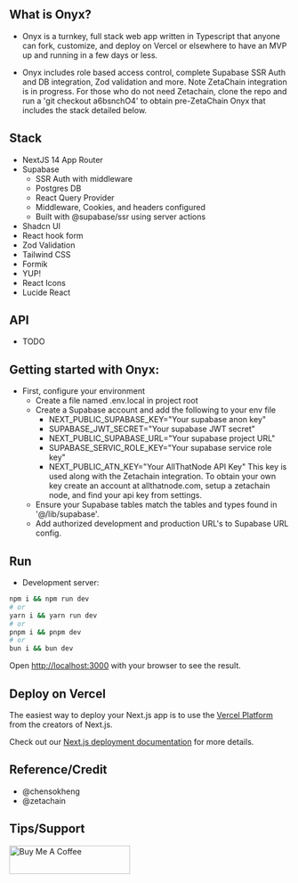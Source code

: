 ## What is Onyx?

- Onyx is a turnkey, full stack web app written in Typescript that anyone can
fork, customize, and deploy on Vercel or elsewhere to have an MVP up and running in a few days or less.

- Onyx includes role based access control, 
complete Supabase SSR Auth and DB integration, Zod validation and more. Note ZetaChain integration is in progress. For those who do not need Zetachain, clone the repo and run a 'git checkout a6bsnchO4' to obtain pre-ZetaChain Onyx that includes the stack detailed below. 

## Stack 
- NextJS 14 App Router
- Supabase 
  - SSR Auth with middleware
  - Postgres DB 
  - React Query Provider
  - Middleware, Cookies, and headers configured
  - Built with @supabase/ssr using server actions
- Shadcn UI 
- React hook form 
- Zod Validation
- Tailwind CSS
- Formik 
- YUP!
- React Icons
- Lucide React

## API 
- TODO

## Getting started with Onyx:
- First, configure your environment
  - Create a file named .env.local in project root
  - Create a Supabase account and add the following to your env file
    - NEXT_PUBLIC_SUPABASE_KEY="Your supabase anon key"
    - SUPABASE_JWT_SECRET="Your supabase JWT secret"
    - NEXT_PUBLIC_SUPABASE_URL="Your supabase project URL"
    - SUPABASE_SERVIC_ROLE_KEY="Your supabase service role key"
    - NEXT_PUBLIC_ATN_KEY="Your AllThatNode API Key" This key is used along with the Zetachain integration. To obtain your own key create an account at allthatnode.com, setup a zetachain node, and find your api key from settings. 
  - Ensure your Supabase tables match the tables and types found in '@/lib/supabase'.
  - Add authorized development and production URL's to Supabase URL config. 

## Run  
- Development server:

```bash
npm i && npm run dev
# or
yarn i && yarn run dev
# or
pnpm i && pnpm dev
# or
bun i && bun dev
```

Open [http://localhost:3000](http://localhost:3000) with your browser to see the result.


## Deploy on Vercel

The easiest way to deploy your Next.js app is to use the [Vercel Platform](https://vercel.com/new?utm_medium=default-template&filter=next.js&utm_source=create-next-app&utm_campaign=create-next-app-readme) from the creators of Next.js.

Check out our [Next.js deployment documentation](https://nextjs.org/docs/deployment) for more details.

## Reference/Credit
- @chensokheng 
- @zetachain 

## Tips/Support
<a href="https://www.buymeacoffee.com/rmoureyjr" target="_blank"><img src="https://cdn.buymeacoffee.com/buttons/default-orange.png" alt="Buy Me A Coffee" height="51" width="217"></a>
